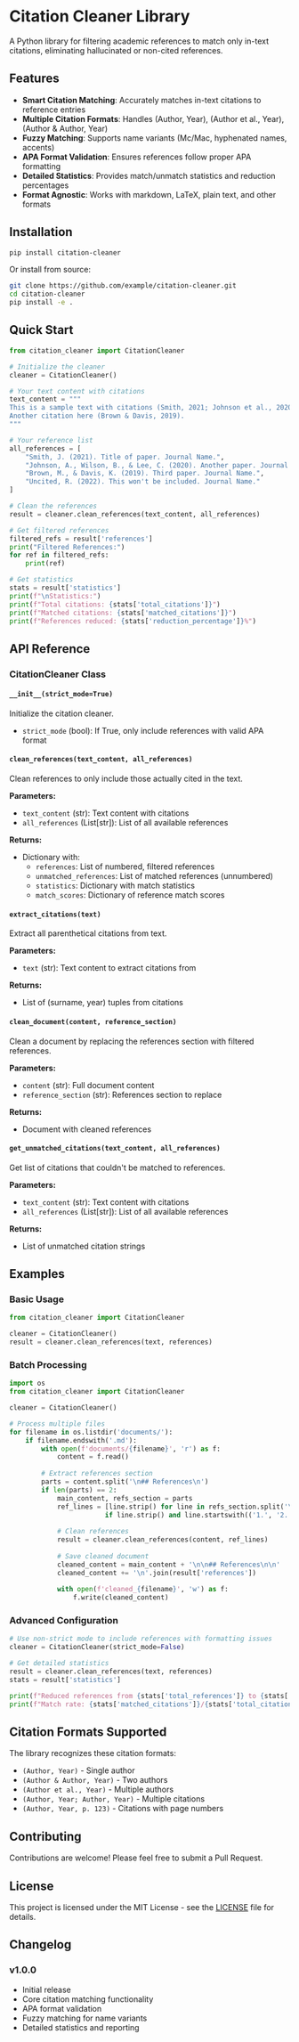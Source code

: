 # Citation Cleaner Library

A Python library for filtering academic references to match only in-text citations, eliminating hallucinated or non-cited references.

## Features

- **Smart Citation Matching**: Accurately matches in-text citations to reference entries
- **Multiple Citation Formats**: Handles (Author, Year), (Author et al., Year), (Author & Author, Year)
- **Fuzzy Matching**: Supports name variants (Mc/Mac, hyphenated names, accents)
- **APA Format Validation**: Ensures references follow proper APA formatting
- **Detailed Statistics**: Provides match/unmatch statistics and reduction percentages
- **Format Agnostic**: Works with markdown, LaTeX, plain text, and other formats

## Installation

```bash
pip install citation-cleaner
```

Or install from source:

```bash
git clone https://github.com/example/citation-cleaner.git
cd citation-cleaner
pip install -e .
```

## Quick Start

```python
from citation_cleaner import CitationCleaner

# Initialize the cleaner
cleaner = CitationCleaner()

# Your text content with citations
text_content = """
This is a sample text with citations (Smith, 2021; Johnson et al., 2020).
Another citation here (Brown & Davis, 2019).
"""

# Your reference list
all_references = [
    "Smith, J. (2021). Title of paper. Journal Name.",
    "Johnson, A., Wilson, B., & Lee, C. (2020). Another paper. Journal Name.",
    "Brown, M., & Davis, K. (2019). Third paper. Journal Name.",
    "Uncited, R. (2022). This won't be included. Journal Name."
]

# Clean the references
result = cleaner.clean_references(text_content, all_references)

# Get filtered references
filtered_refs = result['references']
print("Filtered References:")
for ref in filtered_refs:
    print(ref)

# Get statistics
stats = result['statistics']
print(f"\nStatistics:")
print(f"Total citations: {stats['total_citations']}")
print(f"Matched citations: {stats['matched_citations']}")
print(f"References reduced: {stats['reduction_percentage']}%")
```

## API Reference

### CitationCleaner Class

#### `__init__(strict_mode=True)`
Initialize the citation cleaner.

- `strict_mode` (bool): If True, only include references with valid APA format

#### `clean_references(text_content, all_references)`
Clean references to only include those actually cited in the text.

**Parameters:**
- `text_content` (str): Text content with citations
- `all_references` (List[str]): List of all available references

**Returns:**
- Dictionary with:
  - `references`: List of numbered, filtered references
  - `unmatched_references`: List of matched references (unnumbered)
  - `statistics`: Dictionary with match statistics
  - `match_scores`: Dictionary of reference match scores

#### `extract_citations(text)`
Extract all parenthetical citations from text.

**Parameters:**
- `text` (str): Text content to extract citations from

**Returns:**
- List of (surname, year) tuples from citations

#### `clean_document(content, reference_section)`
Clean a document by replacing the references section with filtered references.

**Parameters:**
- `content` (str): Full document content
- `reference_section` (str): References section to replace

**Returns:**
- Document with cleaned references

#### `get_unmatched_citations(text_content, all_references)`
Get list of citations that couldn't be matched to references.

**Parameters:**
- `text_content` (str): Text content with citations
- `all_references` (List[str]): List of all available references

**Returns:**
- List of unmatched citation strings

## Examples

### Basic Usage

```python
from citation_cleaner import CitationCleaner

cleaner = CitationCleaner()
result = cleaner.clean_references(text, references)
```

### Batch Processing

```python
import os
from citation_cleaner import CitationCleaner

cleaner = CitationCleaner()

# Process multiple files
for filename in os.listdir('documents/'):
    if filename.endswith('.md'):
        with open(f'documents/{filename}', 'r') as f:
            content = f.read()
        
        # Extract references section
        parts = content.split('\n## References\n')
        if len(parts) == 2:
            main_content, refs_section = parts
            ref_lines = [line.strip() for line in refs_section.split('\n') 
                        if line.strip() and line.startswith(('1.', '2.', '3.'))]
            
            # Clean references
            result = cleaner.clean_references(content, ref_lines)
            
            # Save cleaned document
            cleaned_content = main_content + '\n\n## References\n\n'
            cleaned_content += '\n'.join(result['references'])
            
            with open(f'cleaned_{filename}', 'w') as f:
                f.write(cleaned_content)
```

### Advanced Configuration

```python
# Use non-strict mode to include references with formatting issues
cleaner = CitationCleaner(strict_mode=False)

# Get detailed statistics
result = cleaner.clean_references(text, references)
stats = result['statistics']

print(f"Reduced references from {stats['total_references']} to {stats['filtered_references']}")
print(f"Match rate: {stats['matched_citations']}/{stats['total_citations']} citations matched")
```

## Citation Formats Supported

The library recognizes these citation formats:

- `(Author, Year)` - Single author
- `(Author & Author, Year)` - Two authors  
- `(Author et al., Year)` - Multiple authors
- `(Author, Year; Author, Year)` - Multiple citations
- `(Author, Year, p. 123)` - Citations with page numbers

## Contributing

Contributions are welcome! Please feel free to submit a Pull Request.

## License

This project is licensed under the MIT License - see the [LICENSE](LICENSE) file for details.

## Changelog

### v1.0.0
- Initial release
- Core citation matching functionality
- APA format validation
- Fuzzy matching for name variants
- Detailed statistics and reporting
